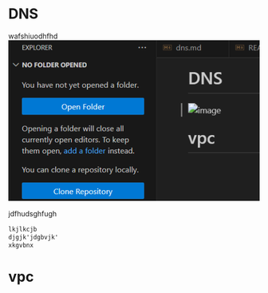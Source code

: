 # DNS
wafshiuodhfhd
![image](/images/jj.PNG)



jdfhudsghfugh




```
lkjlkcjb
djgjk'jdgbvjk'
xkgvbnx
```


# vpc